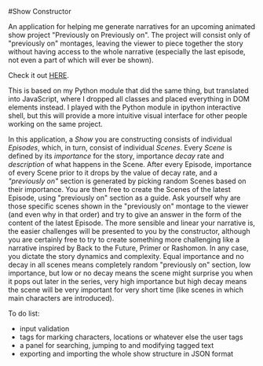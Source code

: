#Show Constructor

An application for helping me generate narratives for an upcoming animated show project "Previously on Previously on". The project will consist only of "previously on" montages, leaving the viewer to piece together the story without having access to the whole narrative (especially the last episode, not even a part of which will ever be shown).

Check it out [HERE](https://shmunj.github.io/Show-Constructor/).

This is based on my Python module that did the same thing, but translated into JavaScript, where I dropped all classes and placed everything in DOM elements instead. I played with the Python module in ipython interactive shell, but this will provide a more intuitive visual interface for other people working on the same project.

In this application, a *Show* you are constructing consists of individual *Episodes*, which, in turn, consist of individual *Scenes*. Every *Scene* is defined by its *importance* for the story, importance *decay* rate and *description* of what happens in the Scene. After every Episode, importance of every Scene prior to it drops by the value of decay rate, and a *"previously on"* section is generated by picking random Scenes based on their importance. You are then free to create the Scenes of the latest Episode, using "previously on" section as a guide. Ask yourself why are those specific scenes shown in the "previously on" montage to the viewer (and even why in that order) and try to give an answer in the form of the content of the latest Episode. The more sensible and linear your narrative is, the easier challenges will be presented to you by the constructor, although you are certainly free to try to create something more challenging like a narrative inspired by Back to the Future, Primer or Rashomon. In any case, you dictate the story dynamics and complexity. Equal importance and no decay in all scenes means completely random "previously on" section, low importance, but low or no decay means the scene might surprise you when it pops out later in the series, very high importance but high decay means the scene will be very important for very short time (like scenes in which main characters are introduced).

To do list:
- input validation
- tags for marking characters, locations or whatever else the user tags
- a panel for searching, jumping to and modifying tagged text
- exporting and importing the whole show structure in JSON format
